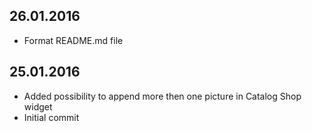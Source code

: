 ## 26.01.2016
- Format README.md file
## 25.01.2016
- Added possibility to append more then one picture in Catalog Shop widget 
- Initial commit
